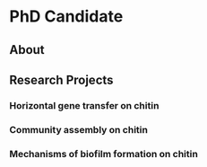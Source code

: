 # PhD Candidate

## About

## Research Projects

### Horizontal gene transfer on chitin

### Community assembly on chitin

### Mechanisms of biofilm formation on chitin
